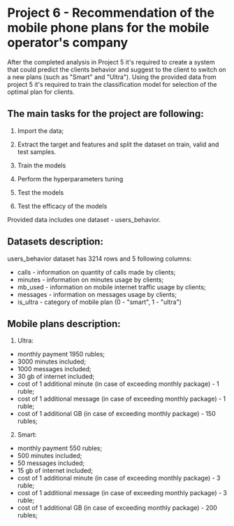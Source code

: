 
# Project 6  - Recommendation of the mobile phone plans for the mobile operator's company

After the completed analysis in Project 5 it's required to create a system that could predict the clients behavior and suggest to the client to switch on a new plans (such as "Smart" and "Ultra"). Using the provided data from project 5 it's required to train the classification model for selection of the optimal plan for clients.


## The main tasks for the project are following:
1) Import the data;

2) Extract the target and features and split the dataset on train, valid and test samples.

3) Train the models

4) Perform the hyperparameters tuning

5) Test the models

6) Test the efficacy of the models 

Provided data includes one dataset - users_behavior.

## Datasets description: 

users_behavior dataset has 3214 rows and 5 following columns: 
- calls - information on quantity of calls made by clients;
- minutes - information on minutes usage by clients;
- mb_used - information on mobile internet traffic usage by clients;
- messages - information on messages usage by clients;
- is_ultra - category of mobile plan (0 - "smart", 1 - "ultra")

## Mobile plans description:
1) Ultra:
 - monthly payment 1950 rubles;
 - 3000 minutes included;
 - 1000 messages included;
 - 30 gb of internet included;
 - cost of 1 additional minute (in case of exceeding monthly package) -  1 ruble;
 - cost of 1 additional message (in case of exceeding monthly package) -  1 ruble;
 - cost of 1 additional GB (in case of exceeding monthly package) -  150 rubles;

2) Smart:
 - monthly payment 550 rubles;
 - 500 minutes included;
 - 50 messages included;
 - 15 gb of internet included;
 - cost of 1 additional minute (in case of exceeding monthly package) -  3 ruble;
 - cost of 1 additional message (in case of exceeding monthly package) -  3 ruble;
 - cost of 1 additional GB (in case of exceeding monthly package) -  200 rubles;